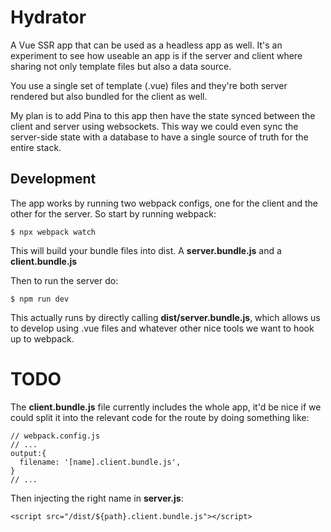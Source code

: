 # Hydrator

A Vue SSR app that can be used as a headless app as well. It's an experiment to
see how useable an app is if the server and client where sharing not only
template files but also a data source.

You use a single set of template (.vue) files and they're both server rendered
but also bundled for the client as well.

My plan is to add Pina to this app then have the state synced between the
client and server using websockets. This way we could even sync the server-side
state with a database to have a single source of truth for the entire stack.

## Development

The app works by running two webpack configs, one for the client and the other
for the server. So start by running webpack:

```
$ npx webpack watch
```

This will build your bundle files into dist. A **server.bundle.js** and a
**client.bundle.js** 

Then to run the server do:

```
$ npm run dev
```

This actually runs by directly calling **dist/server.bundle.js**, which allows
us to develop using .vue files and whatever other nice tools we want to hook up
to webpack.

# TODO

The **client.bundle.js** file currently includes the whole app, it'd be nice if
we could split it into the relevant code for the route by doing something like:

```
// webpack.config.js
// ...
output:{
  filename: '[name].client.bundle.js',
}
// ...
```

Then injecting the right name in **server.js**:

```
<script src="/dist/${path}.client.bundle.js"></script>
```


